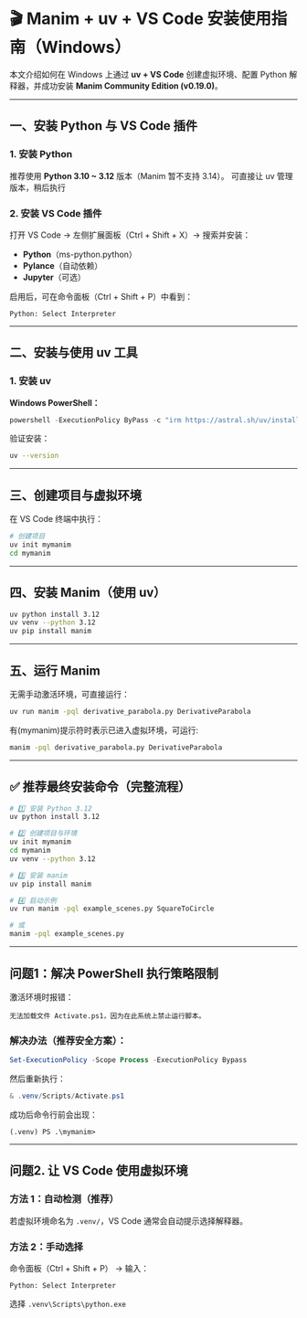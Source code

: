 # 🎬 Manim + uv + VS Code 安装使用指南（Windows）

本文介绍如何在 Windows 上通过 **uv + VS Code** 创建虚拟环境、配置 Python 解释器，并成功安装 **Manim Community Edition (v0.19.0)**。

---

## 一、安装 Python 与 VS Code 插件

### 1. 安装 Python

推荐使用 **Python 3.10 ~ 3.12** 版本（Manim 暂不支持 3.14）。
可直接让 uv 管理版本，稍后执行

### 2. 安装 VS Code 插件

打开 VS Code → 左侧扩展面板（Ctrl + Shift + X）→ 搜索并安装：

* **Python**（ms-python.python）
* **Pylance**（自动依赖）
* **Jupyter**（可选）

启用后，可在命令面板（Ctrl + Shift + P）中看到：

```
Python: Select Interpreter
```

---

## 二、安装与使用 uv 工具

### 1. 安装 uv

**Windows PowerShell：**

```powershell
powershell -ExecutionPolicy ByPass -c "irm https://astral.sh/uv/install.ps1 | iex"
```

验证安装：

```bash
uv --version
```

---

## 三、创建项目与虚拟环境

在 VS Code 终端中执行：

```bash
# 创建项目
uv init mymanim
cd mymanim
```
---

## 四、安装 Manim（使用 uv）

```bash
uv python install 3.12
uv venv --python 3.12
uv pip install manim
```


---

## 五、运行 Manim

无需手动激活环境，可直接运行：

```bash
uv run manim -pql derivative_parabola.py DerivativeParabola
```

有(mymanim)提示符时表示已进入虚拟环境，可运行:

``` bash
manim -pql derivative_parabola.py DerivativeParabola
```

---

## ✅ 推荐最终安装命令（完整流程）

```bash
# 1️⃣ 安装 Python 3.12
uv python install 3.12

# 2️⃣ 创建项目与环境
uv init mymanim
cd mymanim
uv venv --python 3.12

# 3️⃣ 安装 manim
uv pip install manim

# 4️⃣ 启动示例
uv run manim -pql example_scenes.py SquareToCircle

# 或
manim -pql example_scenes.py
```

---
## 问题1：解决 PowerShell 执行策略限制

激活环境时报错：

```
无法加载文件 Activate.ps1，因为在此系统上禁止运行脚本。
```

### 解决办法（推荐安全方案）：

```powershell
Set-ExecutionPolicy -Scope Process -ExecutionPolicy Bypass
```

然后重新执行：

```powershell
& .venv/Scripts/Activate.ps1
```

成功后命令行前会出现：

```
(.venv) PS .\mymanim>
```

---

## 问题2. 让 VS Code 使用虚拟环境

### 方法 1：自动检测（推荐）

若虚拟环境命名为 `.venv/`，VS Code 通常会自动提示选择解释器。

### 方法 2：手动选择

命令面板（Ctrl + Shift + P） → 输入：

```
Python: Select Interpreter
```

选择 `.venv\Scripts\python.exe`